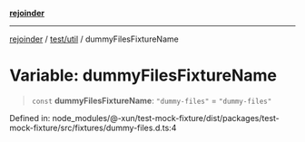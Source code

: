 [**rejoinder**](../../../README.md)

***

[rejoinder](../../../README.md) / [test/util](../README.md) / dummyFilesFixtureName

# Variable: dummyFilesFixtureName

> `const` **dummyFilesFixtureName**: `"dummy-files"` = `"dummy-files"`

Defined in: node\_modules/@-xun/test-mock-fixture/dist/packages/test-mock-fixture/src/fixtures/dummy-files.d.ts:4
